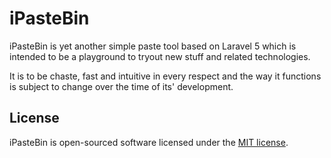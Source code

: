 # iPasteBin

iPasteBin is yet another simple paste tool based on Laravel 5 which is intended to be a playground to tryout new stuff and related technologies.

It is to be chaste, fast and intuitive in every respect and the way it functions is subject to change over the time of its' development.

## License

iPasteBin is open-sourced software licensed under the [MIT license](http://opensource.org/licenses/MIT).
